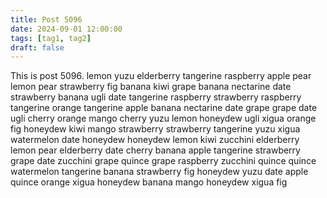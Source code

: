 ```yaml
---
title: Post 5096
date: 2024-09-01 12:00:00
tags: [tag1, tag2]
draft: false
---
```

This is post 5096.
lemon
yuzu
elderberry
tangerine
raspberry
apple
pear
lemon
pear
strawberry
fig
banana
kiwi
grape
banana
nectarine
date
strawberry
banana
ugli
date
tangerine
raspberry
strawberry
raspberry
tangerine
orange
tangerine
apple
banana
nectarine
date
grape
grape
date
ugli
cherry
orange
mango
cherry
yuzu
lemon
honeydew
ugli
xigua
orange
fig
honeydew
kiwi
mango
strawberry
strawberry
tangerine
yuzu
xigua
watermelon
date
honeydew
honeydew
lemon
kiwi
zucchini
elderberry
lemon
pear
elderberry
date
cherry
banana
apple
tangerine
strawberry
grape
date
zucchini
grape
quince
grape
raspberry
zucchini
quince
quince
watermelon
tangerine
banana
strawberry
fig
honeydew
yuzu
date
apple
quince
orange
xigua
honeydew
banana
mango
honeydew
xigua
fig
